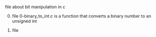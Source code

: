 file about bit manipulation in c

0. file 0-binary_to_int.c is a function that converts a binary number to an unsigned int

1. file
